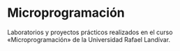 # Microprogramación
Laboratorios y proyectos prácticos realizados en el curso «Microprogramación» de la Universidad Rafael Landívar.
